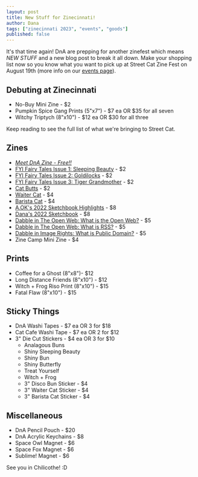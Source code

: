 ```yaml
---
layout: post
title: New Stuff for Zinecinnati!
author: Dana
tags: ["zinecinnati 2023", "events", "goods"]
published: false
---
```


It's that time again! DnA are prepping for another zinefest which means *NEW STUFF* and a new blog post to break it all down. Make your shopping list now so you know what you want to pick up at Street Cat Zine Fest on August 19th (more info on our [events page](https://www.dnaartists.net/events/)).

## Debuting at Zinecinnati

- No-Buy Mini Zine - $2
- Pumpkin Spice Gang Prints (5"x7") - $7 ea OR $35 for all seven
- Witchy Triptych (8"x10") - $12 ea OR $30 for all three

Keep reading to see the full list of what we're bringing to Street Cat.

<!--more-->

## Zines

- [*Meet DnA Zine - Free!!*](https://www.dnaartists.net/dnapublications/meet-the-team.html)
- [FYI Fairy Tales Issue 1: Sleeping Beauty](https://www.dnaartists.net/alexpublications/fyi-vol-1-sleeping-beauty.html) - $2
- [FYI Fairy Tales Issue 2: Goldilocks](https://www.dnaartists.net/alexpublications/fyi-vol-2-goldilocks.html) - $2
- [FYI Fairy Tales Issue 3: Tiger Grandmother](https://www.dnaartists.net/alexpublications/fyi-tiger-grandmother.html) - $2
- [Cat Butts](https://www.dnaartists.net/danapublications/cat-butts.html) - $2
- [Waiter Cat](https://www.dnaartists.net/danapublications/waiter-cat.html) - $4
- [Barista Cat](https://www.dnaartists.net/danapublications/barista-cat.html) - $4
- [A.OK's 2022 Sketchbook Highlights](https://www.dnaartists.net/alexpublications/22-sketchbook-a.html) - $8
- [Dana's 2022 Sketchbook](https://www.dnaartists.net/danapublications/2022-sketchbook.html) - $8
- [Dabble in The Open Web: What is the Open Web?](https://www.dnaartists.net/publications/dabble-in/) - $5
- [Dabble in The Open Web: What is RSS?](https://www.dnaartists.net/publications/dabble-in/) - $5
- [Dabble in Image Rights: What is Public Domain?](https://www.dnaartists.net/publications/dabble-in/) - $5
- Zine Camp Mini Zine - $4

## Prints

- Coffee for a Ghost (8"x8")- $12
- Long Distance Friends (8"x10") - $12
- Witch + Frog Riso Print (8"x10") - $15
- Fatal Flaw (8"x10") - $15

## Sticky Things

- DnA Washi Tapes - $7 ea OR 3 for $18
- Cat Cafe Washi Tape - $7 ea OR 2 for $12
- 3" Die Cut Stickers - $4 ea OR 3 for $10
  - Analagous Buns
  - Shiny Sleeping Beauty
  - Shiny Bun
  - Shiny Butterfly
  - Treat Yourself
  - Witch + Frog
  - 3" Disco Bun Sticker - $4
  - 3" Waiter Cat Sticker - $4
  - 3" Barista Cat Sticker - $4

## Miscellaneous 

- DnA Pencil Pouch - $20
- DnA Acrylic Keychains - $8
- Space Owl Magnet - $6
- Space Fox Magnet - $6
- Sublime! Magnet - $6

See you in Chilicothe! :D
